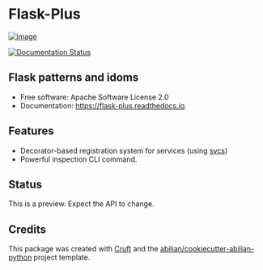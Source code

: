 # Flask-Plus

[![image](https://img.shields.io/pypi/v/flask_plus.svg)](https://pypi.python.org/pypi/flask_plus)

[![Documentation Status](https://readthedocs.org/projects/flask-plus/badge/?version=latest)](https://flask-plus.readthedocs.io/en/latest/?version=latest)


## Flask patterns and idoms

-   Free software: Apache Software License 2.0
-   Documentation: <https://flask-plus.readthedocs.io>.


## Features

- Decorator-based registration system for services (using [svcs](https://svcs.hynek.me/en/stable/))
- Powerful inspection CLI command.


## Status

This is a preview. Expect the API to change.


## Credits

This package was created with [Cruft](https://cruft.github.io/cruft/)
and the
[abilian/cookiecutter-abilian-python](https://github.com/abilian/cookiecutter-abilian-python)
project template.
